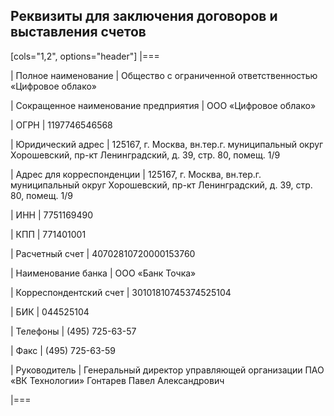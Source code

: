 ## Реквизиты для заключения договоров и выставления счетов

[cols="1,2", options="header"]
|===

| Полное наименование
| Общество с ограниченной ответственностью «Цифровое облако»

| Сокращенное наименование предприятия
| ООО «Цифровое облако»

| ОГРН
| 1197746546568

| Юридический адрес
| 125167, г. Москва, вн.тер.г. муниципальный округ Хорошевский, пр-кт Ленинградский, д. 39, стр. 80, помещ. 1/9

| Адрес для корреспонденции
| 125167, г. Москва, вн.тер.г. муниципальный округ Хорошевский, пр-кт Ленинградский, д. 39, стр. 80, помещ. 1/9

| ИНН
| 7751169490

| КПП
| 771401001

| Расчетный счет
| 40702810720000153760

| Наименование банка
| ООО «Банк Точка»

| Корреспондентский счет
| 30101810745374525104

| БИК
| 044525104

| Телефоны
| (495) 725-63-57

| Факс
| (495) 725-63-59

| Руководитель
| Генеральный директор управляющей организации ПАО «ВК Технологии» Гонтарев Павел Александрович

|===
